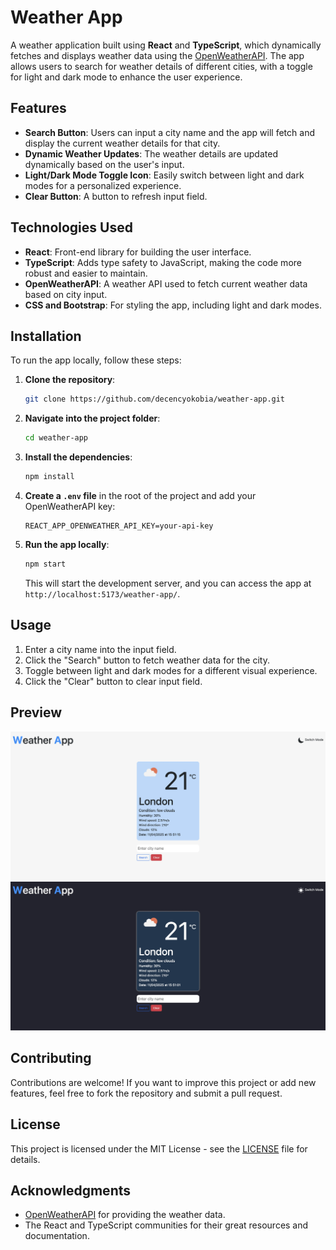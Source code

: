# Weather App

A weather application built using **React** and **TypeScript**, which dynamically fetches and displays weather data using the [OpenWeatherAPI](https://openweathermap.org/api). The app allows users to search for weather details of different cities, with a toggle for light and dark mode to enhance the user experience.

## Features

- **Search Button**: Users can input a city name and the app will fetch and display the current weather details for that city.
- **Dynamic Weather Updates**: The weather details are updated dynamically based on the user's input.
- **Light/Dark Mode Toggle Icon**: Easily switch between light and dark modes for a personalized experience.
- **Clear Button**: A button to refresh input field.

## Technologies Used

- **React**: Front-end library for building the user interface.
- **TypeScript**: Adds type safety to JavaScript, making the code more robust and easier to maintain.
- **OpenWeatherAPI**: A weather API used to fetch current weather data based on city input.
- **CSS and Bootstrap**: For styling the app, including light and dark modes.

## Installation

To run the app locally, follow these steps:

1. **Clone the repository**:
   ```bash
   git clone https://github.com/decencyokobia/weather-app.git
   ```

2. **Navigate into the project folder**:
   ```bash
   cd weather-app
   ```

3. **Install the dependencies**:
   ```bash
   npm install
   ```

4. **Create a `.env` file** in the root of the project and add your OpenWeatherAPI key:
   ```env
   REACT_APP_OPENWEATHER_API_KEY=your-api-key
   ```

5. **Run the app locally**:
   ```bash
   npm start
   ```

   This will start the development server, and you can access the app at `http://localhost:5173/weather-app/`.

## Usage

1. Enter a city name into the input field.
2. Click the "Search" button to fetch weather data for the city.
3. Toggle between light and dark modes for a different visual experience.
4. Click the "Clear" button to clear input field.

## Preview

![Weather App Screenshot 1](./src/assets/lightMode.webp)
![Weather App Screenshot 2](./src/assets/darkMode.webp)

## Contributing

Contributions are welcome! If you want to improve this project or add new features, feel free to fork the repository and submit a pull request.

## License

This project is licensed under the MIT License - see the [LICENSE](LICENSE) file for details.

## Acknowledgments

- [OpenWeatherAPI](https://openweathermap.org/api) for providing the weather data.
- The React and TypeScript communities for their great resources and documentation.
```